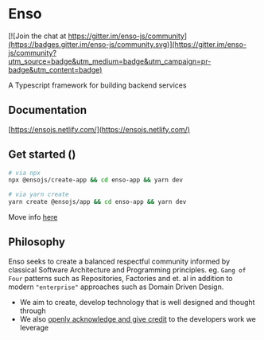 # Enso

[![Join the chat at https://gitter.im/enso-js/community](https://badges.gitter.im/enso-js/community.svg)](https://gitter.im/enso-js/community?utm_source=badge&utm_medium=badge&utm_campaign=pr-badge&utm_content=badge)

A Typescript framework for building backend services

## Documentation

[https://ensojs.netlify.com/](https://ensojs.netlify.com/)

## Get started ()

```bash
# via npx
npx @ensojs/create-app && cd enso-app && yarn dev

# via yarn create
yarn create @ensojs/app && cd enso-app && yarn dev
```

Move info [here](https://ensojs.netlify.com/installation/quickstart.html)

## Philosophy

Enso seeks to create a balanced respectful community informed by classical Software Architecture and Programming principles. eg. `Gang of Four` patterns such as Repositories, Factories and et. al in addition to modern `"enterprise"` approaches such as Domain Driven Design.

- We aim to create, develop technology that is well designed and thought through
- We also [openly acknowledge and give credit](CREDITS.md) to the developers work we leverage
